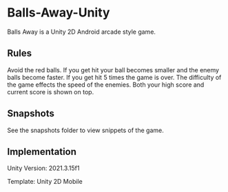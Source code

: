 # Balls-Away-Unity

Balls Away is a Unity 2D Android arcade style game.

## Rules

Avoid the red balls. If you get hit your ball becomes smaller and the enemy balls become faster. 
If you get hit 5 times the game is over.
The difficulty of the game effects the speed of the enemies.
Both your high score and current score is shown on top.

## Snapshots

See the snapshots folder to view snippets of the game.

## Implementation

Unity Version: 2021.3.15f1

Template: Unity 2D Mobile
